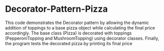 # Decorator-Pattern-Pizza
This code demonstrates the Decorator pattern by allowing the dynamic addition of toppings to a base pizza object while calculating the final price accordingly. The base class (Pizza) is decorated with toppings (PepperoniTopping and MushroomTopping) using decorator classes. Finally, the program tests the decorated pizza by printing its final price
